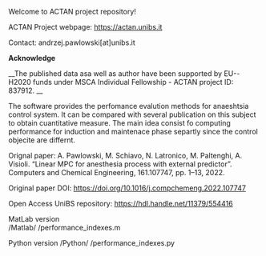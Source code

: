 Welcome to ACTAN project repository! 

ACTAN Project webpage: https://actan.unibs.it

Contact: andrzej.pawlowski[at]unibs.it

**Acknowledge**

__The published data asa well as author have been supported by EU--H2020 funds under MSCA Individual Fellowship - ACTAN project ID: 837912. __

The software provides the perfomance evalution methods for anaeshtsia 
control system. It can be compared with several publication on this subject
to obtain cuantitative measure. The main idea consist fo computing 
performance for induction and maintenace phase separtly since the control 
objecite are differnt. 

Orignal paper: A. Pawlowski, M. Schiavo, N. Latronico, M. Paltenghi, 
A. Visioli. “Linear MPC for anesthesia process with external predictor”.
Computers and Chemical Engineering, 161.107747, pp. 1–13, 2022.

Original paper DOI: https://doi.org/10.1016/j.compchemeng.2022.107747

Open Access UniBS repository: https://hdl.handle.net/11379/554416


MatLab version  
/Matlab/
       /performance_indexes.m

Python version
/Python/
       /performance_indexes.py

